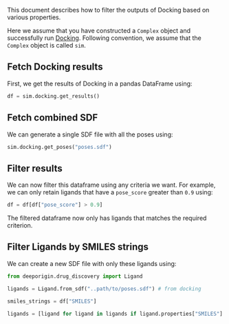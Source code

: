 This document describes how to filter the outputs of Docking based on various properties. 

Here we assume that you have constructed a `Complex` object and successfully run [Docking](../tutorial/docking.md). 
Following convention, we assume that the `Complex` object is called `sim`.

## Fetch Docking results

First, we get the results of Docking in a pandas DataFrame using:

```python
df = sim.docking.get_results()
```
## Fetch combined SDF

We can generate a single SDF file with all the poses using:

```python
sim.docking.get_poses("poses.sdf")
```

## Filter results   

We can now filter this dataframe using any criteria we want. For example, we can only retain ligands that have a `pose_score` greater than `0.9` using:

```python
df = df[df["pose_score"] > 0.9]
```

The filtered dataframe now only has ligands that matches the required criterion. 



## Filter Ligands by SMILES strings

We can create a new SDF file with only these ligands using:

```python
from deeporigin.drug_discovery import Ligand

ligands = Ligand.from_sdf("..path/to/poses.sdf") # from docking 

smiles_strings = df["SMILES"]

ligands = [ligand for ligand in ligands if ligand.properties["SMILES"] in smiles_strings]
```
